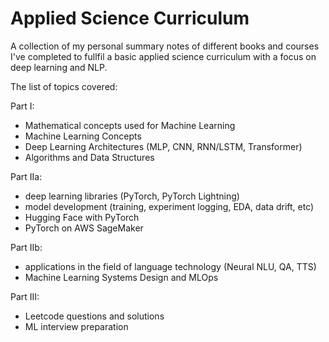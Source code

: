 # Applied Science Curriculum
A collection of my personal summary notes of different books and courses I've completed to fullfil a basic applied science curriculum with a focus on deep learning and NLP.

The list of topics covered:

Part I:
- Mathematical concepts used for Machine Learning 
- Machine Learning Concepts
- Deep Learning Architectures (MLP, CNN, RNN/LSTM, Transformer)
- Algorithms and Data Structures

Part IIa:
- deep learning libraries (PyTorch, PyTorch Lightning) 
- model development (training, experiment logging, EDA, data drift, etc)
- Hugging Face with PyTorch
- PyTorch on AWS SageMaker

Part IIb:
- applications in the field of language technology (Neural NLU, QA, TTS)
- Machine Learning Systems Design and MLOps

Part III:
- Leetcode questions and solutions
- ML interview preparation
